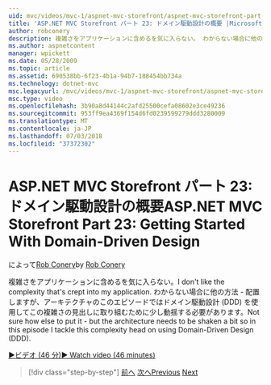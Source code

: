 ```yaml
---
uid: mvc/videos/mvc-1/aspnet-mvc-storefront/aspnet-mvc-storefront-part-23-getting-started-with-domain-driven-design
title: 'ASP.NET MVC Storefront パート 23: ドメイン駆動設計の概要 |Microsoft Docs'
author: robconery
description: 複雑さをアプリケーションに含めるを気に入らない。 わからない場合に他の方法 - 配置しますが、アーキテクチャを振ったする必要がありますこのエピソードでは、少ししています.
ms.author: aspnetcontent
manager: wpickett
ms.date: 05/28/2009
ms.topic: article
ms.assetid: 690538bb-6f23-4b1a-94b7-188454bb734a
ms.technology: dotnet-mvc
msc.legacyurl: /mvc/videos/mvc-1/aspnet-mvc-storefront/aspnet-mvc-storefront-part-23-getting-started-with-domain-driven-design
msc.type: video
ms.openlocfilehash: 3b90a8d44144c2afd25500cefa08602e3ce49236
ms.sourcegitcommit: 953ff9ea4369f154d6fd0239599279ddd3280009
ms.translationtype: MT
ms.contentlocale: ja-JP
ms.lasthandoff: 07/03/2018
ms.locfileid: "37372302"
---
```

<a name="aspnet-mvc-storefront-part-23-getting-started-with-domain-driven-design"></a><span data-ttu-id="f80e5-104">ASP.NET MVC Storefront パート 23: ドメイン駆動設計の概要</span><span class="sxs-lookup"><span data-stu-id="f80e5-104">ASP.NET MVC Storefront Part 23: Getting Started With Domain-Driven Design</span></span>
====================
<span data-ttu-id="f80e5-105">によって[Rob Conery](https://github.com/robconery)</span><span class="sxs-lookup"><span data-stu-id="f80e5-105">by [Rob Conery](https://github.com/robconery)</span></span>

<span data-ttu-id="f80e5-106">複雑さをアプリケーションに含めるを気に入らない。</span><span class="sxs-lookup"><span data-stu-id="f80e5-106">I don't like the complexity that's crept into my application.</span></span> <span data-ttu-id="f80e5-107">わからない場合に他の方法 - 配置しますが、アーキテクチャのこのエピソードではドメイン駆動設計 (DDD) を使用してこの複雑さの見出しに取り組むために少し動揺する必要があります。</span><span class="sxs-lookup"><span data-stu-id="f80e5-107">Not sure how else to put it - but the architecture needs to be shaken a bit so in this episode I tackle this complexity head on using Domain-Driven Design (DDD).</span></span>

[<span data-ttu-id="f80e5-108">&#9654;ビデオ (46 分)</span><span class="sxs-lookup"><span data-stu-id="f80e5-108">&#9654; Watch video (46 minutes)</span></span>](https://channel9.msdn.com/Blogs/ASP-NET-Site-Videos/aspnet-mvc-storefront-part-23-getting-started-with-domain-driven-design)

> [!div class="step-by-step"]
> <span data-ttu-id="f80e5-109">[前へ](aspnet-mvc-storefront-part-22-restructuring-rerouting-and-paypal.md)
> [次へ](aspnet-mvc-storefront-part-24-finis.md)</span><span class="sxs-lookup"><span data-stu-id="f80e5-109">[Previous](aspnet-mvc-storefront-part-22-restructuring-rerouting-and-paypal.md)
[Next](aspnet-mvc-storefront-part-24-finis.md)</span></span>
